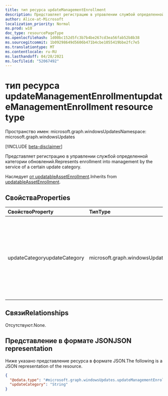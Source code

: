 ```yaml
---
title: тип ресурса updateManagementEnrollment
description: Представляет регистрацию в управлении службой определенной категории обновлений.
author: Alice-at-Microsoft
localization_priority: Normal
ms.prod: w10
doc_type: resourcePageType
ms.openlocfilehash: 1d00bc152d5fc3b7b4be267cd3ea56fab52b8b38
ms.sourcegitcommit: 1b09298649d5606b471b4cbe1055419bbe2fc7e5
ms.translationtype: MT
ms.contentlocale: ru-RU
ms.lasthandoff: 04/28/2021
ms.locfileid: "52067492"
---
```

# <a name="updatemanagementenrollment-resource-type"></a><span data-ttu-id="3c464-103">тип ресурса updateManagementEnrollment</span><span class="sxs-lookup"><span data-stu-id="3c464-103">updateManagementEnrollment resource type</span></span>

<span data-ttu-id="3c464-104">Пространство имен: microsoft.graph.windowsUpdates</span><span class="sxs-lookup"><span data-stu-id="3c464-104">Namespace: microsoft.graph.windowsUpdates</span></span>

[!INCLUDE [beta-disclaimer](../../includes/beta-disclaimer.md)]

<span data-ttu-id="3c464-105">Представляет регистрацию в управлении службой определенной категории обновлений.</span><span class="sxs-lookup"><span data-stu-id="3c464-105">Represents enrollment into management by the service of a certain update category.</span></span>

<span data-ttu-id="3c464-106">Наследует [от updatableAssetEnrollment](../resources/windowsupdates-updatableassetenrollment.md).</span><span class="sxs-lookup"><span data-stu-id="3c464-106">Inherits from [updatableAssetEnrollment](../resources/windowsupdates-updatableassetenrollment.md).</span></span>

## <a name="properties"></a><span data-ttu-id="3c464-107">Свойства</span><span class="sxs-lookup"><span data-stu-id="3c464-107">Properties</span></span>
|<span data-ttu-id="3c464-108">Свойство</span><span class="sxs-lookup"><span data-stu-id="3c464-108">Property</span></span>|<span data-ttu-id="3c464-109">Тип</span><span class="sxs-lookup"><span data-stu-id="3c464-109">Type</span></span>|<span data-ttu-id="3c464-110">Описание</span><span class="sxs-lookup"><span data-stu-id="3c464-110">Description</span></span>|
|:---|:---|:---|
|<span data-ttu-id="3c464-111">updateCategory</span><span class="sxs-lookup"><span data-stu-id="3c464-111">updateCategory</span></span>|<span data-ttu-id="3c464-112">microsoft.graph.windowsUpdates.updateCategory</span><span class="sxs-lookup"><span data-stu-id="3c464-112">microsoft.graph.windowsUpdates.updateCategory</span></span>|<span data-ttu-id="3c464-113">Категория обновлений, управляемых службой.</span><span class="sxs-lookup"><span data-stu-id="3c464-113">The category of updates that the service manages.</span></span> <span data-ttu-id="3c464-114">Поддерживает подмножество значений **для updateCategory.**</span><span class="sxs-lookup"><span data-stu-id="3c464-114">Supports a subset of the values for **updateCategory**.</span></span> <span data-ttu-id="3c464-115">Возможные значения: `feature` .</span><span class="sxs-lookup"><span data-stu-id="3c464-115">Possible values are: `feature`.</span></span>|

## <a name="relationships"></a><span data-ttu-id="3c464-116">Связи</span><span class="sxs-lookup"><span data-stu-id="3c464-116">Relationships</span></span>
<span data-ttu-id="3c464-117">Отсутствуют.</span><span class="sxs-lookup"><span data-stu-id="3c464-117">None.</span></span>

## <a name="json-representation"></a><span data-ttu-id="3c464-118">Представление в формате JSON</span><span class="sxs-lookup"><span data-stu-id="3c464-118">JSON representation</span></span>
<span data-ttu-id="3c464-119">Ниже указано представление ресурса в формате JSON.</span><span class="sxs-lookup"><span data-stu-id="3c464-119">The following is a JSON representation of the resource.</span></span>
<!-- {
  "blockType": "resource",
  "@odata.type": "microsoft.graph.windowsUpdates.updateManagementEnrollment"
}
-->
``` json
{
  "@odata.type": "#microsoft.graph.windowsUpdates.updateManagementEnrollment",
  "updateCategory": "String"
}
```

